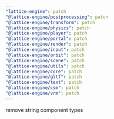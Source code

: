 ```yaml
---
"lattice-engine": patch
"@lattice-engine/postprocessing": patch
"@lattice-engine/transform": patch
"@lattice-engine/physics": patch
"@lattice-engine/player": patch
"@lattice-engine/portal": patch
"@lattice-engine/render": patch
"@lattice-engine/input": patch
"@lattice-engine/orbit": patch
"@lattice-engine/scene": patch
"@lattice-engine/utils": patch
"@lattice-engine/core": patch
"@lattice-engine/gltf": patch
"@lattice-engine/text": patch
"@lattice-engine/csm": patch
"@lattice-engine/vrm": patch
---
```


remove string component types
